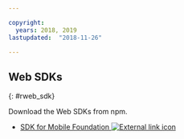```yaml
---

copyright:
  years: 2018, 2019
lastupdated:  "2018-11-26"

---
```


##	Web SDKs
{: #rweb_sdk}

Download the Web SDKs from npm.

* [SDK for Mobile Foundation ![External link icon](../../icons/launch-glyph.svg "External link icon")](https://www.npmjs.com/package/ibm-mfp-web-sdk)

